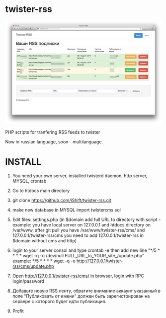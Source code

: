 twister-rss
===========
![alt tag](IMG/Снимок_экрана_2014-08-07_в_12_36_32.jpg)


PHP scripts for tranfering RSS feeds to twister

Now in russian language, soon - multilanguage.

INSTALL
===========


1) You need your own server, installed twisterd daemon, http server, MYSQL, crontab

2) Go to htdocs main directory

3) git clone https://github.com/iShift/twister-rss.git

4) make new database in MYSQL import twistercms.sql

5) Edit files: settings.php (in $domain add full URL to directory with script - example: you have local server on 127.0.0.1 and htdocs directory on /var/www, after git pull you have /var/www/twister-rss/cms/ and 127.0.0.1/twister-rss/cms you need to add 127.0.0.1/twister-rss in $domain without cms and http)

6) login to your server consol and type crontab -e then add new line 
"*/5 * * * * wget -q -o /dev/null FULL_URL_to_YOUR_site_/update.php"
example: */5 * * * * wget -q -o http://127.0.0.1/twister-rss/cms/update.php

7) Open http://127.0.0.1/twister-rss/cms/ in browser, login with RPC login/password

8) Добавьте новую RSS ленту, обратите внимание аккаунт указанный в поле "Публиковать от имени" должен быть зарегистрирован на сервере с которого будет идти публикация. 

9) Profit
